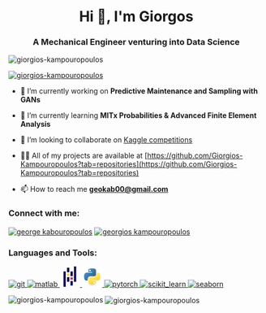 <h1 align="center">Hi 👋, I'm Giorgos</h1>
<h3 align="center">A Mechanical Engineer venturing into Data Science</h3>

<p align="left"> <img src="https://komarev.com/ghpvc/?username=giorgios-kampouropoulos&label=Profile%20views&color=0e75b6&style=flat" alt="giorgios-kampouropoulos" /> </p>

<p align="left"> <a href="https://github.com/ryo-ma/github-profile-trophy"><img src="https://github-profile-trophy.vercel.app/?username=giorgios-kampouropoulos" alt="giorgios-kampouropoulos" /></a> </p>

- 🔭 I’m currently working on **Predictive Maintenance and Sampling with GANs**

- 🌱 I’m currently learning **MITx Probabilities & Advanced Finite Element Analysis**

- 👯 I’m looking to collaborate on [Kaggle competitions](https://www.kaggle.com/)

- 👨‍💻 All of my projects are available at [https://github.com/Giorgios-Kampouropoulos?tab=repositories](https://github.com/Giorgios-Kampouropoulos?tab=repositories)

- 📫 How to reach me **geokab00@gmail.com**

<h3 align="left">Connect with me:</h3>
<p align="left">
<a href="https://linkedin.com/in/george kabouropoulos" target="blank"><img align="center" src="https://raw.githubusercontent.com/rahuldkjain/github-profile-readme-generator/master/src/images/icons/Social/linked-in-alt.svg" alt="george kabouropoulos" height="30" width="40" /></a>
<a href="https://kaggle.com/georgios kampouropoulos" target="blank"><img align="center" src="https://raw.githubusercontent.com/rahuldkjain/github-profile-readme-generator/master/src/images/icons/Social/kaggle.svg" alt="georgios kampouropoulos" height="30" width="40" /></a>
</p>

<h3 align="left">Languages and Tools:</h3>
<p align="left"> <a href="https://git-scm.com/" target="_blank" rel="noreferrer"> <img src="https://www.vectorlogo.zone/logos/git-scm/git-scm-icon.svg" alt="git" width="40" height="40"/> </a> <a href="https://www.mathworks.com/" target="_blank" rel="noreferrer"> <img src="https://upload.wikimedia.org/wikipedia/commons/2/21/Matlab_Logo.png" alt="matlab" width="40" height="40"/> </a> <a href="https://pandas.pydata.org/" target="_blank" rel="noreferrer"> <img src="https://raw.githubusercontent.com/devicons/devicon/2ae2a900d2f041da66e950e4d48052658d850630/icons/pandas/pandas-original.svg" alt="pandas" width="40" height="40"/> </a> <a href="https://www.python.org" target="_blank" rel="noreferrer"> <img src="https://raw.githubusercontent.com/devicons/devicon/master/icons/python/python-original.svg" alt="python" width="40" height="40"/> </a> <a href="https://pytorch.org/" target="_blank" rel="noreferrer"> <img src="https://www.vectorlogo.zone/logos/pytorch/pytorch-icon.svg" alt="pytorch" width="40" height="40"/> </a> <a href="https://scikit-learn.org/" target="_blank" rel="noreferrer"> <img src="https://upload.wikimedia.org/wikipedia/commons/0/05/Scikit_learn_logo_small.svg" alt="scikit_learn" width="40" height="40"/> </a> <a href="https://seaborn.pydata.org/" target="_blank" rel="noreferrer"> <img src="https://seaborn.pydata.org/_images/logo-mark-lightbg.svg" alt="seaborn" width="40" height="40"/> </a> </p>

<p><img align="left" src="https://github-readme-stats.vercel.app/api/top-langs?username=giorgios-kampouropoulos&show_icons=true&locale=en&layout=compact" alt="giorgios-kampouropoulos" /></p>

<p>&nbsp;<img align="center" src="https://github-readme-stats.vercel.app/api?username=giorgios-kampouropoulos&show_icons=true&locale=en" alt="giorgios-kampouropoulos" /></p>
